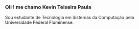 ### Oii ! me chamo Kevin Teixeira Paula

Sou estudante de Tecnologia em Sistemas da Computação pela Universidade Federal Fluminense.
